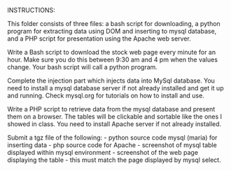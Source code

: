 INSTRUCTIONS:

This folder consists of three files: a bash script for downloading, a python program for extracting data using DOM and 
inserting to mysql database, and a PHP script for presentation using the Apache web server.

Write a Bash script to download the stock web page every minute for an hour. Make sure you do this between 9:30 am and 4 pm 
when the values change. Your bash script will call a python program.

Complete the injection part which injects data into MySql database. You need to install a mysql database server if not already
installed and get it up and running. Check mysql.org for tutorials on how to install and use.

Write a PHP script to retrieve data from the mysql database and present them on a browser. The tables will be clickable and
sortable like the ones I showed in class. You need to install Apache server if not already installed.

Submit a tgz file of the following: - python source code mysql (maria) for inserting data - php source code for Apache - screenshot
of mysql table displayed within mysql environment - screenshot of the web page displaying the table - this must match the page displayed
by mysql select.
